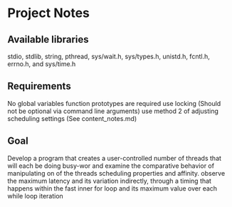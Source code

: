 # Project Notes
## Available libraries
stdio, stdlib, string, pthread, sys/wait.h, sys/types.h, unistd.h, fcntl.h, errno.h, and sys/time.h

## Requirements
No global variables
function prototypes are required
use locking (Should not be optional via command line arguments)
use method 2 of adjusting scheduling settings  (See content_notes.md)


## Goal
Develop a program that creates a user-controlled number of threads that will each be doing busy-wor and examine the comparative behavior of manipulating on of the threads scheduling properties and affinity.
observe the maximum latency and its variation indirectly, through a timing that happens within the fast inner for loop and its maximum value over each while loop iteration
